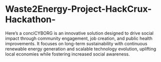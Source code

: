 # Waste2Energy-Project-HackCrux-Hackathon-
Here’s a conciCYBORG is an innovative solution designed to drive social impact through community engagement, job creation, and public health improvements. It focuses on long-term sustainability with continuous renewable energy generation and scalable technology evolution, uplifting local economies while fostering increased social awareness.
